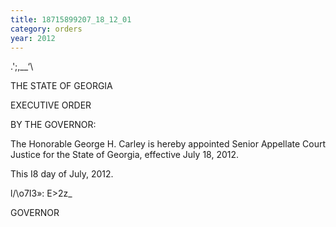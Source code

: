 ```yaml
---
title: 18715899207_18_12_01
category: orders
year: 2012
---
```

 

.';,__‘\

THE STATE OF GEORGIA

EXECUTIVE ORDER

BY THE GOVERNOR:

The Honorable George H. Carley is hereby appointed Senior
Appellate Court Justice for the State of Georgia, effective
July 18, 2012.

This I8 day of July, 2012.

l/\o7I3»: E>2z_

GOVERNOR

